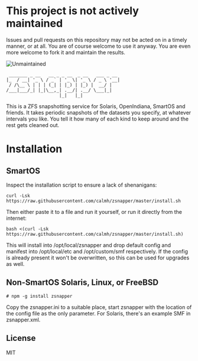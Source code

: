 # This project is not actively maintained

Issues and pull requests on this repository may not be acted on in a timely
manner, or at all.  You are of course welcome to use it anyway. You are even
more welcome to fork it and maintain the results.

![Unmaintained](https://nym.se/img/unmaintained.jpg)

```
 _______ _ __   __ _ _ __  _ __   ___ _ __
|_  / __| '_ \ / _` | '_ \| '_ \ / _ \ '__|
 / /\__ \ | | | (_| | |_) | |_) |  __/ |
/___|___/_| |_|\__,_| .__/| .__/ \___|_|
                    |_|   |_|
```

This is a ZFS snapshotting service for Solaris, OpenIndiana, SmartOS and
friends. It takes periodic snapshots of the datasets you specify, at whatever
intervals you like. You tell it how many of each kind to keep around and the
rest gets cleaned out.

Installation
============

SmartOS
-------

Inspect the installation script to ensure a lack of shenanigans:

    curl -Lsk https://raw.githubusercontent.com/calmh/zsnapper/master/install.sh

Then either paste it to a file and run it yourself, or run it directly from the internet:

    bash <(curl -Lsk https://raw.githubusercontent.com/calmh/zsnapper/master/install.sh)

This will install into /opt/local/zsnapper and drop default config and manifest
into /opt/local/etc and /opt/custom/smf respectively. If the config is already
present it won't be overwritten, so this can be used for upgrades as well.

Non-SmartOS Solaris, Linux, or FreeBSD
--------------------------------------

    # npm -g install zsnapper

Copy the zsnapper.ini to a suitable place, start zsnapper with the location of
the config file as the only parameter. For Solaris, there's an example SMF in
zsnapper.xml.

License
-------

MIT

